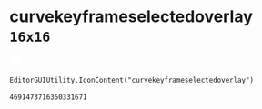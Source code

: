 # curvekeyframeselectedoverlay `16x16`
<img src="/img/curvekeyframeselectedoverlay.png" width=16 height=16>

``` CSharp
EditorGUIUtility.IconContent("curvekeyframeselectedoverlay")
```
```
4691473716350331671
```
